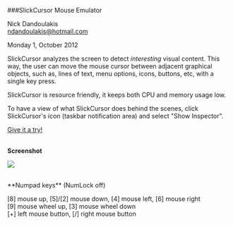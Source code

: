 ###SlickCursor Mouse Emulator

Nick Dandoulakis
<br>
ndandoulakis@hotmail.com

Monday 1, October 2012


SlickCursor analyzes the screen to detect _interesting_ visual content. This way, the user can move the mouse cursor between adjacent graphical objects, such as, lines of text, menu options, icons, buttons, etc, with a single key press.

SlickCursor is resource friendly, it keeps both CPU and memory usage low.

To have a view of what SlickCursor does behind the scenes, click SlickCursor's icon (taskbar notification area) and select "Show Inspector". 

[Give it a try!](https://github.com/ndandoulakis/SlickCursor/downloads)
<br><br>

**Screenshot**

![](http://nick-d.appspot.com/slickcursor_inspector.png)

<br>
**Numpad keys** (NumLock off)

[8] mouse up, [5]/[2] mouse down, [4] mouse left, [6] mouse right<br>
[9] mouse wheel up, [3] mouse wheel down<br>
[+] left mouse button, [/] right mouse button<br>
